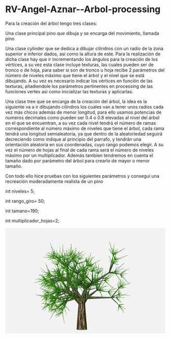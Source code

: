 # RV-Angel-Aznar--Arbol-processing


Para la creación del árbol tengo tres clases:


Una clase principal pino que dibuja y se encarga del movimiento, llamada pino


Una clase cylinder que se dedica a dibujar cilindros con un radio de la zona superior e inferior dados, así como la altura de este.
Para la realización de dicha clase hay que ir incrementando los ángulos para la creación de los vértices, a su vez esta clase incluye texturas, las cuales pueden ser de tronco o de hoja, para saber si son de tronco u hoja recibe 2 parámetros del número de niveles máximo que tiene el árbol y el nivel que se está dibujando.
A su vez es necesario indicar los vértices en función de las texturas, añadiendole los parámetros pertinentes en processing de las funciones vertex así como inicializar las texturas y aplicarlas.


Una clase tree que se encarga de la creación del árbol, la idea es la siguiente va a ir dibujando cilindros los cuales van a tener unos radios cada vez más chicos además de menor longitud, para ello usamos potencias de numeros decimales como pueden ser 0.4 o 0.8 elevadas al nivel del árbol en el que se encuentran, a su vez cada nivel tendrá el número de ramas correspondiente al número máximo de niveles que tiene el árbol, cada rama tendrá una longitud semialeatoria, ya que dentro de la aleatoriedad seguirá decreciendo como indique al principio del parrafo, y tendrán una orientación aleatoria en sus coordenadas, cuyo rango podemos elegir.
A su vez el número de hojas al final de cada rama será el número de niveles máximo por un multiplicador.
Además tambien tendremos en cuenta el tamaño dado por parámetro del árbol para crearlo de mayor o menor tamaño.

Con todo ello hice pruebas con los siguientes parámetros y conseguí una recreación moderadamente realista de un pino

int niveles= 5;

int rango_giro= 50;

int tamano=190;

int multiplicador_hojas=2;


![alt text](https://raw.githubusercontent.com/n4rgel/RV-Angel-Aznar--Arbol-processing/master/pino.PNG)

